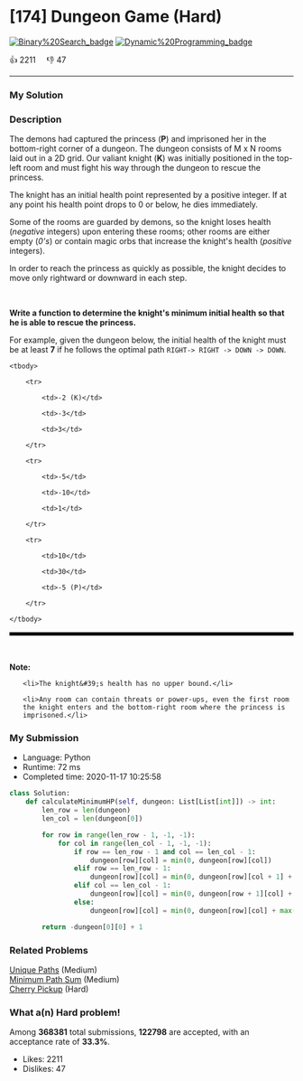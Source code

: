 # [174] Dungeon Game (Hard)

[![Binary%20Search_badge](https://img.shields.io/badge/topic-Binary%20Search-green.svg)](https://leetcode.com/problems/dungeon-game/)  [![Dynamic%20Programming_badge](https://img.shields.io/badge/topic-Dynamic%20Programming-green.svg)](https://leetcode.com/problems/dungeon-game/) 

:+1: 2211 &nbsp; &nbsp; :thumbsdown: 47

---

### My Solution


### Description
<style type="text/css">table.dungeon, .dungeon th, .dungeon td {
  border:3px solid black;
}

 .dungeon th, .dungeon td {
    text-align: center;
    height: 70px;
    width: 70px;
}
</style>
<p>The demons had captured the princess (<strong>P</strong>) and imprisoned her in the bottom-right corner of a dungeon. The dungeon consists of M x N rooms laid out in a 2D grid. Our valiant knight (<strong>K</strong>) was initially positioned in the top-left room and must fight his way through the dungeon to rescue the princess.</p>

<p>The knight has an initial health point represented by a positive integer. If at any point his health point drops to 0 or below, he dies immediately.</p>

<p>Some of the rooms are guarded by demons, so the knight loses health (<em>negative</em> integers) upon entering these rooms; other rooms are either empty (<em>0&#39;s</em>) or contain magic orbs that increase the knight&#39;s health (<em>positive</em> integers).</p>

<p>In order to reach the princess as quickly as possible, the knight decides to move only rightward or downward in each step.</p>

<p>&nbsp;</p>

<p><strong>Write a function to determine the knight&#39;s minimum initial health so that he is able to rescue the princess.</strong></p>

<p>For example, given the dungeon below, the initial health of the knight must be at least <strong>7</strong> if he follows the optimal path <code>RIGHT-&gt; RIGHT -&gt; DOWN -&gt; DOWN</code>.</p>

<table class="dungeon">
	<tbody>
		<tr>
			<td>-2 (K)</td>
			<td>-3</td>
			<td>3</td>
		</tr>
		<tr>
			<td>-5</td>
			<td>-10</td>
			<td>1</td>
		</tr>
		<tr>
			<td>10</td>
			<td>30</td>
			<td>-5 (P)</td>
		</tr>
	</tbody>
</table>

<p>&nbsp;</p>

<p><strong>Note:</strong></p>

<ul>
	<li>The knight&#39;s health has no upper bound.</li>
	<li>Any room can contain threats or power-ups, even the first room the knight enters and the bottom-right room where the princess is imprisoned.</li>
</ul>



### My Submission

- Language: Python
- Runtime: 72 ms
- Completed time: 2020-11-17 10:25:58

```Python
class Solution:
    def calculateMinimumHP(self, dungeon: List[List[int]]) -> int:
        len_row = len(dungeon)
        len_col = len(dungeon[0])

        for row in range(len_row - 1, -1, -1):
            for col in range(len_col - 1, -1, -1):
                if row == len_row - 1 and col == len_col - 1:
                    dungeon[row][col] = min(0, dungeon[row][col])
                elif row == len_row - 1:
                    dungeon[row][col] = min(0, dungeon[row][col + 1] + dungeon[row][col])
                elif col == len_col - 1:
                    dungeon[row][col] = min(0, dungeon[row + 1][col] + dungeon[row][col])
                else:
                    dungeon[row][col] = min(0, dungeon[row][col] + max(dungeon[row + 1][col], dungeon[row][col + 1]))

        return -dungeon[0][0] + 1
```


### Related Problems
[Unique Paths](https://leetcode.com/problems/unique-paths/) (Medium) <br>
[Minimum Path Sum](https://leetcode.com/problems/minimum-path-sum/) (Medium) <br>
[Cherry Pickup](https://leetcode.com/problems/cherry-pickup/) (Hard) <br>



### What a(n) Hard problem!
Among **368381** total submissions, **122798** are accepted, with an acceptance rate of **33.3%**. <br>

- Likes: 2211
- Dislikes: 47

